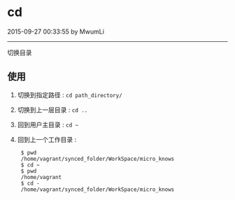 # cd

 2015-09-27 00:33:55 by MwumLi

---

切换目录  

## 使用

1. 切换到指定路径 : `cd path_directory/`
2. 切换到上一层目录 : `cd ..`
3. 回到用户主目录 : `cd ~`
4. 回到上一个工作目录 :  

		$ pwd 
		/home/vagrant/synced_folder/WorkSpace/micro_knows
		$ cd ~
		$ pwd
		/home/vagrant
		$ cd -
		/home/vagrant/synced_folder/WorkSpace/micro_knows

